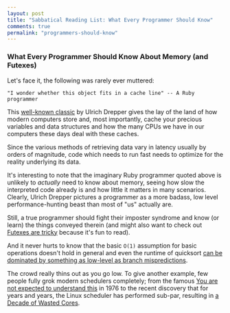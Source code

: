 ```yaml
---
layout: post
title: "Sabbatical Reading List: What Every Programmer Should Know"
comments: true
permalink: "programmers-should-know"
---
```


### What Every Programmer Should Know About Memory (and Futexes)

Let's face it, the following was rarely ever muttered:

    "I wonder whether this object fits in a cache line" -- A Ruby programmer

This [well-known classic](https://sploitfun.wordpress.com) by Ulrich Drepper
gives the lay of the land of how modern computers store and, most importantly,
cache your precious variables and data structures and how the many CPUs we have
in our computers these days deal with these caches.

Since the various methods of retrieving data vary in latency usually by orders
of magnitude, code which needs to run fast needs to optimize for the reality
underlying its data.

It's interesting to note that the imaginary Ruby programmer quoted above is
unlikely to *actually* need to know about memory, seeing how slow the
interpreted code already is and how little it matters in many scenarios.
Clearly, Ulrich Drepper pictures a programmer as a more badass, low level
performance-hunting beast than most of "us" actually are.

Still, a true programmer should fight their imposter syndrome and know (or
learn) the things conveyed therein (and might also want to check
out [Futexes are tricky](#TODO) because it's fun to read).

And it never hurts to know that the basic `O(1)` assumption for basic
operations doesn't hold in general and even the runtime of quicksort [can
be dominated by something as low-level as branch mispredictions](http://algo2.iti.kit.edu/sanders/papers/KalSan06.pdf).

The crowd really thins out as you go low. To give another example, few people
fully grok modern schedulers completely; from the famous [You are not expected
to understand
this](https://en.wikipedia.org/wiki/Lions'_Commentary_on_UNIX_6th_Edition,_with_Source_Code#.22You_are_not_expected_to_understand_this.22)
in 1976 to the recent discovery that for years and years, the Linux scheduler
has performed sub-par, resulting in [a Decade of Wasted
Cores](https://www.ece.ubc.ca/~sasha/papers/eurosys16-final29.pdf).
